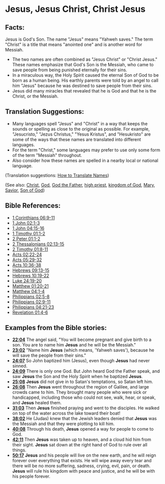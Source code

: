 # Jesus, Jesus Christ, Christ Jesus #

## Facts: ##

Jesus is God's Son. The name "Jesus" means "Yahweh saves." The term "Christ" is a title that means "anointed one" and is another word for  Messiah.

* The two names are often combined as "Jesus Christ" or "Christ Jesus." These names emphasize that God's Son is the Messiah, who came to save people from being punished eternally for their sins.
* In a miraculous way, the Holy Spirit caused the eternal Son of God to be born as a human being. His earthly parents were told by an angel to call him "Jesus" because he was destined to save people from their sins.
* Jesus did many miracles that revealed that he is God and that he is the Christ, or the Messiah.

## Translation Suggestions: ##

* Many languages spell "Jesus" and "Christ" in a way that keeps the sounds or spelling as close to the original as possible. For example, "Jesucristo," "Jezus Christus," "Yesus Kristus", and "Hesukristo" are some of the ways that these names are translated into different languages.
* For the term "Christ," some languages may prefer to use only some form of the term "Messiah" throughout.
* Also consider how these names are spelled in a nearby local or national language.

(Translation suggestions: [How to Translate Names](en/ta-vol1/translate/man/translate-names))

(See also: [Christ](../kt/christ.md), [God](../kt/god.md), [God the Father](../kt/godthefather.md), [high priest](../kt/highpriest.md), [kingdom of God](../kt/kingdomofgod.md), [Mary](../other/mary.md), [Savior](../kt/savior.md), [Son of God](../kt/sonofgod.md))

## Bible References: ##

* [1 Corinthians 06:9-11](en/tn/1co/help/06/09)
* [1 John 02:1-3](en/tn/1jn/help/02/01)
* [1 John 04:15-16](en/tn/1jn/help/04/15)
* [1 Timothy 01:1-2](en/tn/1ti/help/01/01)
* [2 Peter 01:1-2](en/tn/2pe/help/01/01)
* [2 Thessalonians 02:13-15](en/tn/2th/help/02/13)
* [2 Timothy 01:8-11](en/tn/2ti/help/01/08)
* [Acts 02:22-24](en/tn/act/help/02/22)
* [Acts 05:29-32](en/tn/act/help/05/29)
* [Acts 10:36-38](en/tn/act/help/10/36)
* [Hebrews 09:13-15](en/tn/heb/help/09/13)
* [Hebrews 10:19-22](en/tn/heb/help/10/19)
* [Luke 24:19-20](en/tn/luk/help/24/19)
* [Matthew 01:20-21](en/tn/mat/help/01/20)
* [Matthew 04:1-4](en/tn/mat/help/04/01)
* [Philippians 02:5-8](en/tn/php/help/02/05)
* [Philippians 02:9-11](en/tn/php/help/02/09)
* [Philippians 04:21-23](en/tn/php/help/04/21)
* [Revelation 01:4-6](en/tn/rev/help/01/04)

## Examples from the Bible stories: ##

* __[22:04](en/tn/obs/help/22/04)__ The angel said, "You will become pregnant and give birth to a son. You are to name him __Jesus__  and he will be the Messiah."
* __[23:02](en/tn/obs/help/23/02)__ "Name him __Jesus__  (which means, 'Yahweh saves'), because he will save the people from their sins."
* __[24:07](en/tn/obs/help/24/07)__ So John baptized him (Jesus), even though __Jesus__  had never sinned.
* __[24:09](en/tn/obs/help/24/09)__ There is only one God. But John heard God the Father speak, and saw __Jesus__  the Son and the Holy Spirit when he baptized __Jesus__.
* __[25:08](en/tn/obs/help/25/08)__ __Jesus__  did not give in to Satan's temptations, so Satan left him.
* __[26:08](en/tn/obs/help/26/08)__ Then __Jesus__  went throughout the region of Galilee, and large crowds came to him. They brought many people who were sick or handicapped, including those who could not see, walk, hear, or speak, and __Jesus__  healed them.
* __[31:03](en/tn/obs/help/31/03)__ Then __Jesus__  finished praying and went to the disciples. He walked on top of the water across the lake toward their boat!
* __[38:02](en/tn/obs/help/38/02)__ He (Judas) knew that the Jewish leaders denied that __Jesus__  was the Messiah and that they were plotting to kill him.
* __[40:08](en/tn/obs/help/40/08)__ Through his death, __Jesus__  opened a way for people to come to God.
* __[42:11](en/tn/obs/help/42/11)__ Then __Jesus__  was taken up to heaven, and a cloud hid him from their sight. __Jesus__  sat down at the right hand of God to rule over all things.
* __[50:17](en/tn/obs/help/50/17)__ __Jesus__  and his people will live on the new earth, and he will reign forever over everything that exists. He will wipe away every tear and there will be no more suffering, sadness, crying, evil, pain, or death. __Jesus__  will rule his kingdom with peace and justice, and he will be with his people forever.